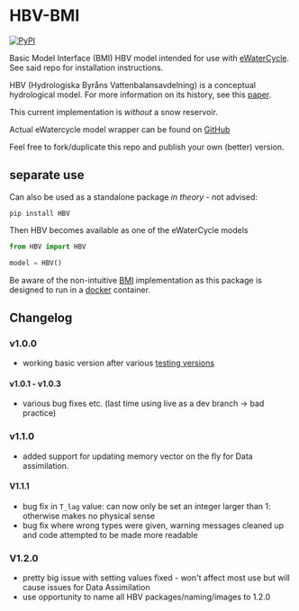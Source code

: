 # HBV-BMI

[![PyPI](https://img.shields.io/pypi/v/HBV)](https://pypi.org/project/HBV/)

Basic Model Interface (BMI) HBV model intended for use with [eWaterCycle](https://github.com/eWaterCycle). See said repo for installation instructions. 

HBV (Hydrologiska Byråns Vattenbalansavdelning) is a conceptual hydrological model. For more information on its history, see this [paper](https://hess.copernicus.org/articles/26/1371/2022/).

This current implementation is _without_ a snow reservoir. 

Actual eWatercycle model wrapper can be found on [GitHub](https://github.com/Daafip/ewatercycle-hbv)

Feel free to fork/duplicate this repo and publish your own (better) version.


## separate use
Can also be used as a standalone package _in theory_ - not advised:

```console
pip install HBV
```

Then HBV becomes available as one of the eWaterCycle models

```python
from HBV import HBV

model = HBV()

```

Be aware of the non-intuitive [BMI](https://github.com/eWaterCycle/grpc4bmi) implementation as this package is designed to run in a [docker](https://github.com/Daafip/HBV-bmi/pkgs/container/hbv-bmi-grpc4bmi) container. 


## Changelog

### v1.0.0 
- working basic version after various [testing versions](https://test.pypi.org/project/HBV/)
#### v1.0.1 - v1.0.3 
- various bug fixes etc. (last time using live as a dev branch -> bad practice)
### v1.1.0 
- added support for updating memory vector on the fly for Data assimilation.
#### V1.1.1
- bug fix in `T_lag` value: can now only be set an integer larger than 1: otherwise makes no physical sense
- bug fix where wrong types were given, warning messages cleaned up and code attempted to be made more readable
### V1.2.0
- pretty big issue with setting values fixed - won't affect most use but will cause issues for Data Assimilation
- use opportunity to name all HBV packages/naming/images to 1.2.0 
